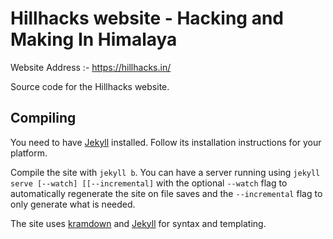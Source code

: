 # Hillhacks website - Hacking and Making In Himalaya

Website Address :- https://hillhacks.in/

Source code for the Hillhacks website.

## Compiling

You need to have [Jekyll](http://jekyllrb.com/) installed.  Follow its
installation instructions for your platform.

Compile the site with ``jekyll b``. You can have a server running 
using `jekyll serve [--watch] [[--incremental]` with the optional
`--watch` flag to automatically regenerate the site on file saves
and the `--incremental` flag to only generate what is needed.

The site uses [kramdown](https://kramdown.gettalong.org/syntax.html)
and [Jekyll](https://jekyllrb.com/docs/templates/) for syntax
and templating.
